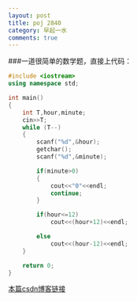 ```yaml
---
layout: post
title: poj 2840
category: 早起一水
comments: true
---
```


###一道很简单的数学题，直接上代码：

```c++
#include <iostream>
using namespace std;

int main()
{
	int T,hour,minute;
	cin>>T;
	while (T--)
	{
		scanf("%d",&hour);
		getchar();
		scanf("%d",&minute);

		if(minute>0)
		{
			cout<<"0"<<endl;
			continue;
		}

		if(hour<=12)
			cout<<(hour+12)<<endl;

		else
			cout<<(hour-12)<<endl;
	}

	return 0;
}
```

[本篇csdn博客链接](http://blog.csdn.net/scythe666/article/details/46896327)
